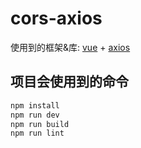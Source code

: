 # cors-axios

使用到的框架&库: [vue](https://cn.vuejs.org/) + [axios](https://www.axios-http.cn/)

## 项目会使用到的命令

```sh
npm install
npm run dev
npm run build
npm run lint
```

